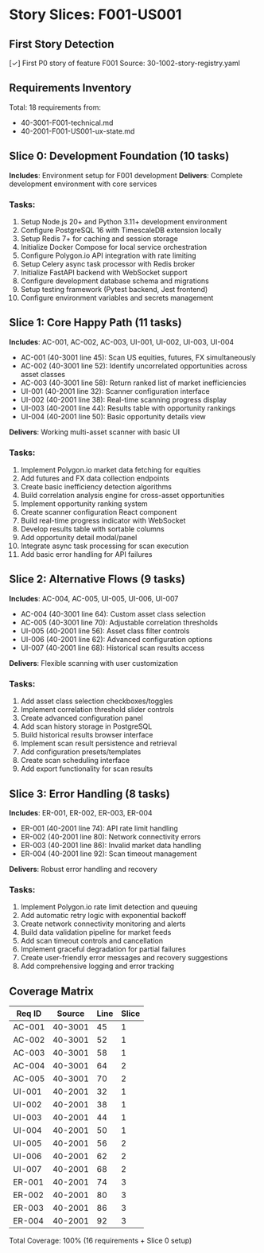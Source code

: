 # Story Slices: F001-US001

## First Story Detection
[✓] First P0 story of feature F001
Source: 30-1002-story-registry.yaml

## Requirements Inventory
Total: 18 requirements from:
- 40-3001-F001-technical.md
- 40-2001-F001-US001-ux-state.md

## Slice 0: Development Foundation (10 tasks)
**Includes**: Environment setup for F001 development
**Delivers**: Complete development environment with core services

### Tasks:
1. Setup Node.js 20+ and Python 3.11+ development environment
2. Configure PostgreSQL 16 with TimescaleDB extension locally
3. Setup Redis 7+ for caching and session storage
4. Initialize Docker Compose for local service orchestration
5. Configure Polygon.io API integration with rate limiting
6. Setup Celery async task processor with Redis broker
7. Initialize FastAPI backend with WebSocket support
8. Configure development database schema and migrations
9. Setup testing framework (Pytest backend, Jest frontend)
10. Configure environment variables and secrets management

## Slice 1: Core Happy Path (11 tasks)
**Includes**: AC-001, AC-002, AC-003, UI-001, UI-002, UI-003, UI-004
- AC-001 (40-3001 line 45): Scan US equities, futures, FX simultaneously
- AC-002 (40-3001 line 52): Identify uncorrelated opportunities across asset classes
- AC-003 (40-3001 line 58): Return ranked list of market inefficiencies
- UI-001 (40-2001 line 32): Scanner configuration interface
- UI-002 (40-2001 line 38): Real-time scanning progress display
- UI-003 (40-2001 line 44): Results table with opportunity rankings
- UI-004 (40-2001 line 50): Basic opportunity details view

**Delivers**: Working multi-asset scanner with basic UI

### Tasks:
1. Implement Polygon.io market data fetching for equities
2. Add futures and FX data collection endpoints
3. Create basic inefficiency detection algorithms
4. Build correlation analysis engine for cross-asset opportunities
5. Implement opportunity ranking system
6. Create scanner configuration React component
7. Build real-time progress indicator with WebSocket
8. Develop results table with sortable columns
9. Add opportunity detail modal/panel
10. Integrate async task processing for scan execution
11. Add basic error handling for API failures

## Slice 2: Alternative Flows (9 tasks)
**Includes**: AC-004, AC-005, UI-005, UI-006, UI-007
- AC-004 (40-3001 line 64): Custom asset class selection
- AC-005 (40-3001 line 70): Adjustable correlation thresholds
- UI-005 (40-2001 line 56): Asset class filter controls
- UI-006 (40-2001 line 62): Advanced configuration options
- UI-007 (40-2001 line 68): Historical scan results access

**Delivers**: Flexible scanning with user customization

### Tasks:
1. Add asset class selection checkboxes/toggles
2. Implement correlation threshold slider controls
3. Create advanced configuration panel
4. Add scan history storage in PostgreSQL
5. Build historical results browser interface
6. Implement scan result persistence and retrieval
7. Add configuration presets/templates
8. Create scan scheduling interface
9. Add export functionality for scan results

## Slice 3: Error Handling (8 tasks)
**Includes**: ER-001, ER-002, ER-003, ER-004
- ER-001 (40-2001 line 74): API rate limit handling
- ER-002 (40-2001 line 80): Network connectivity errors
- ER-003 (40-2001 line 86): Invalid market data handling
- ER-004 (40-2001 line 92): Scan timeout management

**Delivers**: Robust error handling and recovery

### Tasks:
1. Implement Polygon.io rate limit detection and queuing
2. Add automatic retry logic with exponential backoff
3. Create network connectivity monitoring and alerts
4. Build data validation pipeline for market feeds
5. Add scan timeout controls and cancellation
6. Implement graceful degradation for partial failures
7. Create user-friendly error messages and recovery suggestions
8. Add comprehensive logging and error tracking

## Coverage Matrix
| Req ID | Source | Line | Slice |
|--------|--------|------|-------|
| AC-001 | 40-3001 | 45 | 1 |
| AC-002 | 40-3001 | 52 | 1 |
| AC-003 | 40-3001 | 58 | 1 |
| AC-004 | 40-3001 | 64 | 2 |
| AC-005 | 40-3001 | 70 | 2 |
| UI-001 | 40-2001 | 32 | 1 |
| UI-002 | 40-2001 | 38 | 1 |
| UI-003 | 40-2001 | 44 | 1 |
| UI-004 | 40-2001 | 50 | 1 |
| UI-005 | 40-2001 | 56 | 2 |
| UI-006 | 40-2001 | 62 | 2 |
| UI-007 | 40-2001 | 68 | 2 |
| ER-001 | 40-2001 | 74 | 3 |
| ER-002 | 40-2001 | 80 | 3 |
| ER-003 | 40-2001 | 86 | 3 |
| ER-004 | 40-2001 | 92 | 3 |

Total Coverage: 100% (16 requirements + Slice 0 setup)